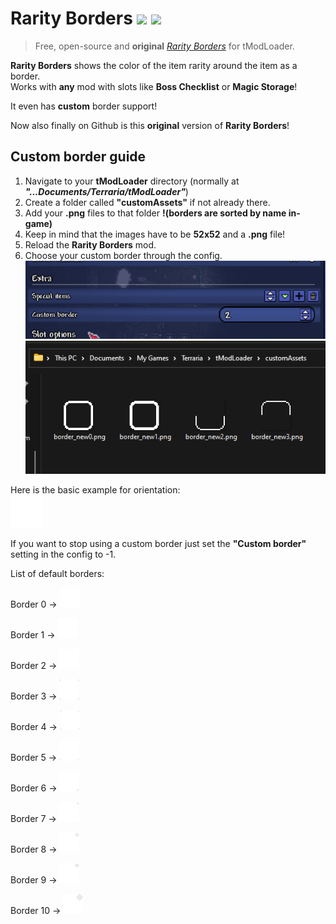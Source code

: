 # Rarity Borders ![](https://img.shields.io/badge/mod%20loader-tModLoader-1976d2?style=flat-square&labelColor=0d1117&color=brightgreen) ![](https://img.shields.io/endpoint.svg?url=https%3A%2F%2Fshieldsio-steam-workshop.jross.me%2F2884802891&style=flat-square&labelColor=0d1117&color=darkblue) 

> Free, open-source and **original** [*Rarity Borders*](https://steamcommunity.com/sharedfiles/filedetails/?id=2884802891) for tModLoader.

**Rarity Borders** shows the color of the item rarity around the item as a border.  
Works with **any** mod with slots like **Boss Checklist** or **Magic Storage**!  

It even has **custom** border support!

Now also finally on Github is this **original** version of **Rarity Borders**!

## Custom border guide
1. Navigate to your **tModLoader** directory (normally at ***"...Documents/Terraria/tModLoader"***)
2. Create a folder called **"customAssets"** if not already there.
3. Add your **.png** files to that folder **!(borders are sorted by name in-game)**
4. Keep in mind that the images have to be **52x52** and a **.png** file!
5. Reload the **Rarity Borders** mod.
6. Choose your custom border through the config.  
![ingame config](/guide/ingame_config.png)
![folder structure](/guide/folderStructure.png)

Here is the basic example for orientation:  
![basic border](/assets/border_new11.png)

If you want to stop using a custom border just set the **"Custom border"** setting in the config to -1.

List of default borders:

Border 0 -> ![Border 0](/assets/itemBorderWhite0.png)

Border 1 -> ![Border 1](/assets/itemBorderWhite1.png)

Border 2 -> ![Border 2](/assets/itemBorderWhite2.png)

Border 3 -> ![Border 3](/assets/itemBorderWhite3.png)

Border 4 -> ![Border 4](/assets/itemBorderWhite4.png)

Border 5 -> ![Border 5](/assets/itemBorderWhite5.png)

Border 6 -> ![Border 6](/assets/itemBorderWhite6.png)

Border 7 -> ![Border 7](/assets/itemBorderWhite7.png)

Border 8 -> ![Border 8](/assets/itemBorderWhite8.png)

Border 9 -> ![Border 9](/assets/itemBorderWhite9.png)

Border 10 -> ![Border 10](/assets/itemBorderWhite10.png)
